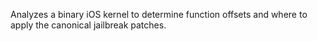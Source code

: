 Analyzes a binary iOS kernel to determine function offsets and where to apply the canonical jailbreak patches.